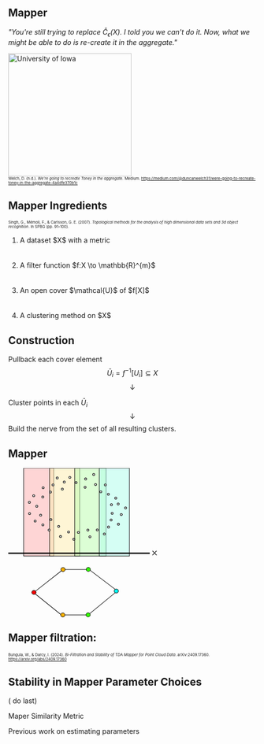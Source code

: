## Mapper

*"You're still trying to replace $\check{C}_{\epsilon}(X)$. I told you we can't do it. Now, what we might be able to do is re-create it in the aggregate."*

<div class="uiowa-logo">
    <img src="images/brad.jpg" alt="University of Iowa" style="height: 250px;">
</div>
<p style="font-size: 0.55em; margin: 0;">
  Welch, D. (n.d.). <em>We're going to recreate Toney in the aggregate.</em> Medium. 
  <a href="https://medium.com/@duncanwelch31/were-going-to-recreate-toney-in-the-aggregate-4a4dfe370b1c">https://medium.com/@duncanwelch31/were-going-to-recreate-toney-in-the-aggregate-4a4dfe370b1c</a>
</p>


## Mapper Ingredients

<p style="font-size: 0.55em; margin: 0;">
  Singh, G., Mémoli, F., &amp; Carlsson, G. E. (2007). <em>Topological methods for the analysis of high dimensional data sets and 3d object recognition</em>. In SPBG (pp. 91–100).
</p>

<div style="text-align: left;">
    <ol>
      <li>A dataset $X$ with a metric</li>
        <br></br>
      <li>A filter function $f:X \to \mathbb{R}^{m}$</li>
        <br></br>
      <li>An open cover $\mathcal{U}$ of $f[X]$</li>
        <br></br>
      <li>A clustering method on $X$</li>
    </ol>
  </div>


## Construction
Pullback each cover element $$\bar{U}_i = f^{-1}[U_i] \subseteq X$$
$$\downarrow$$

Cluster points in each $\bar{U}_i$
$$\downarrow$$
Build the nerve from the set of all resulting clusters.


## Mapper
<svg xmlns="http://www.w3.org/2000/svg" viewBox="100 100 300 300" style="max-width: 60%; height: auto;">
  <rect x="130.889" y="100" width="60.7" height="177.157" style="stroke: rgb(0, 0, 0); fill: rgba(255, 178, 178, 0.525);"></rect>
  <rect x="183.15" y="100.085" width="60.7" height="177.157" style="stroke: rgb(0, 0, 0); stroke-width: 1px; fill: rgba(255, 238, 178, 0.525);"></rect>
  <rect x="233.793" y="100.085" width="63.215" height="177.157" style="stroke: rgb(0, 0, 0); stroke-width: 1px; fill: rgba(191, 255, 178, 0.525);"></rect>
  <rect x="283.359" y="100.085" width="60.7" height="177.157" style="stroke: rgb(0, 0, 0); stroke-width: 1px; fill: rgba(178, 255, 236, 0.525);"></rect>
  <ellipse style="fill: rgb(216, 216, 216); stroke: rgb(0, 0, 0);" cx="190.153" cy="133.744" rx="2.155" ry="2.024"></ellipse>
  <ellipse style="fill: rgb(216, 216, 216); stroke: rgb(0, 0, 0); stroke-width: 1px;" cx="212.78" cy="127.923" rx="2.155" ry="2.024"></ellipse>
  <ellipse style="fill: rgb(216, 216, 216); stroke: rgb(0, 0, 0); stroke-width: 1px;" cx="198.593" cy="119.74" rx="2.155" ry="2.024"></ellipse>
  <ellipse style="fill: rgb(216, 216, 216); stroke: rgb(0, 0, 0); stroke-width: 1px;" cx="184.945" cy="148.085" rx="2.155" ry="2.024"></ellipse>
  <ellipse style="fill: rgb(216, 216, 216); stroke: rgb(0, 0, 0); stroke-width: 1px;" cx="170.22" cy="139.424" rx="2.155" ry="2.024"></ellipse>
  <ellipse style="fill: rgb(216, 216, 216); stroke: rgb(0, 0, 0); stroke-width: 1px;" cx="169.501" cy="157.983" rx="2.155" ry="2.024"></ellipse>
  <ellipse style="fill: rgb(216, 216, 216); stroke: rgb(0, 0, 0); stroke-width: 1px; transform-origin: 119.834px 185.69px 0px;" cx="119.834" cy="185.69" rx="2.024" ry="2.155" transform="matrix(0, -1, 1, 0, 37.574773, -8.922374)"></ellipse>
  <ellipse style="fill: rgb(216, 216, 216); stroke: rgb(0, 0, 0); stroke-width: 1px; transform-origin: 144.167px 179.027px 0px;" cx="144.167" cy="179.027" rx="2.024" ry="2.155" transform="matrix(0, -1, 1, 0, 7.045897, -23.517649)"></ellipse>
  <ellipse style="fill: rgb(216, 216, 216); stroke: rgb(0, 0, 0); stroke-width: 1px; transform-origin: 128.91px 169.66px 0px;" cx="128.91" cy="169.66" rx="2.024" ry="2.155" transform="matrix(0, -1, 1, 0, 13.592502, -0.821515)"></ellipse>
  <ellipse style="fill: rgb(216, 216, 216); stroke: rgb(0, 0, 0); stroke-width: 1px; transform-origin: 114.234px 202.105px 0px;" cx="114.234" cy="202.105" rx="2.024" ry="2.155" transform="matrix(0, -1, 1, 0, 28.627652, -10.659241)"></ellipse>
  <ellipse style="fill: rgb(216, 216, 216); stroke: rgb(0, 0, 0); stroke-width: 1px; transform-origin: 98.398px 192.191px 0px;" cx="98.398" cy="192.191" rx="2.024" ry="2.155" transform="matrix(0, -1, 1, 0, 55.71756, 14.439462)"></ellipse>
  <ellipse style="fill: rgb(216, 216, 216); stroke: rgb(0, 0, 0); stroke-width: 1px; transform-origin: 97.625px 213.435px 0px;" cx="97.625" cy="213.435" rx="2.024" ry="2.155" transform="matrix(0, -1, 1, 0, 67.625085, -18.614576)"></ellipse>
  <ellipse style="fill: rgb(216, 216, 216); stroke: rgb(0, 0, 0); stroke-width: 1px; transform-origin: -292.454px -245.718px 0px;" cx="-292.45" cy="-245.72" rx="2.024" ry="2.155" transform="matrix(0, 1, -1, 0, 594.037367, 398.218823)"></ellipse>
  <ellipse style="fill: rgb(216, 216, 216); stroke: rgb(0, 0, 0); stroke-width: 1px; transform-origin: -268.121px -252.381px 0px;" cx="-268.12" cy="-252.38" rx="2.024" ry="2.155" transform="matrix(0, 1, -1, 0, 575.90074, 426.139833)"></ellipse>
  <ellipse style="fill: rgb(216, 216, 216); stroke: rgb(0, 0, 0); stroke-width: 1px; transform-origin: -283.378px -261.748px 0px;" cx="-283.38" cy="-261.75" rx="2.024" ry="2.155" transform="matrix(0, 1, -1, 0, 599.868363, 422.177967)"></ellipse>
  <ellipse style="fill: rgb(216, 216, 216); stroke: rgb(0, 0, 0); stroke-width: 1px; transform-origin: -298.053px -229.303px 0px;" cx="-298.05" cy="-229.3" rx="2.024" ry="2.155" transform="matrix(0, 1, -1, 0, 584.373289, 376.911162)"></ellipse>
  <ellipse style="fill: rgb(216, 216, 216); stroke: rgb(0, 0, 0); stroke-width: 1px; transform-origin: -313.89px -239.217px 0px;" cx="-313.89" cy="-239.22" rx="2.024" ry="2.155" transform="matrix(0, 1, -1, 0, 609.428726, 372.990988)"></ellipse>
  <ellipse style="fill: rgb(216, 216, 216); stroke: rgb(0, 0, 0); stroke-width: 1px; transform-origin: -314.663px -217.973px 0px;" cx="-314.66" cy="-217.97" rx="2.024" ry="2.155" transform="matrix(0, 1, -1, 0, 590.446613, 351.070528)"></ellipse>
  <ellipse style="fill: rgb(216, 216, 216); stroke: rgb(0, 0, 0); stroke-width: 1px; transform-origin: 255.791px 121.739px 0px;" cx="255.791" cy="121.739" rx="2.155" ry="2.024"></ellipse>
  <ellipse style="fill: rgb(216, 216, 216); stroke: rgb(0, 0, 0); stroke-width: 1px; transform-origin: 254.713px 138.527px 0px;" cx="254.713" cy="138.527" rx="2.155" ry="2.024"></ellipse>
  <ellipse style="fill: rgb(216, 216, 216); stroke: rgb(0, 0, 0); stroke-width: 1px; transform-origin: 208.918px 142.153px 0px;" cx="208.918" cy="142.153" rx="2.155" ry="2.024"></ellipse>
  <ellipse style="fill: rgb(216, 216, 216); stroke: rgb(0, 0, 0); stroke-width: 1px; transform-origin: 272.133px 112.796px 0px;" cx="272.133" cy="112.796" rx="2.155" ry="2.024"></ellipse>
  <ellipse style="fill: rgb(216, 216, 216); stroke: rgb(0, 0, 0); stroke-width: 1px; transform-origin: 224.004px 118.645px 0px;" cx="224.004" cy="118.645" rx="2.155" ry="2.024"></ellipse>
  <ellipse style="fill: rgb(216, 216, 216); stroke: rgb(0, 0, 0); stroke-width: 1px; transform-origin: 236.575px 129.106px 0px;" cx="236.575" cy="129.106" rx="2.155" ry="2.024"></ellipse>
  <ellipse style="fill: rgb(216, 216, 216); stroke: rgb(0, 0, 0); stroke-width: 1px; transform-origin: -301.916px -218.692px 0px;" cx="-301.91" cy="-218.69" rx="2.155" ry="2.024" transform="matrix(-1, 0, 0, -1, 603.832036, 437.384712)"></ellipse>
  <ellipse style="fill: rgb(216, 216, 216); stroke: rgb(0, 0, 0); stroke-width: 1px; transform-origin: -279.29px -224.515px 0px;" cx="-279.29" cy="-224.51" rx="2.155" ry="2.024" transform="matrix(-1, 0, 0, -1, 558.579367, 449.029923)"></ellipse>
  <ellipse style="fill: rgb(216, 216, 216); stroke: rgb(0, 0, 0); stroke-width: 1px; transform-origin: -293.477px -232.697px 0px;" cx="-293.48" cy="-232.7" rx="2.155" ry="2.024" transform="matrix(-1, 0, 0, -1, 586.953964, 465.393947)"></ellipse>
  <ellipse style="fill: rgb(216, 216, 216); stroke: rgb(0, 0, 0); stroke-width: 1px; transform-origin: -307.123px -204.352px 0px;" cx="-307.12" cy="-204.35" rx="2.155" ry="2.024" transform="matrix(-1, 0, 0, -1, 614.246334, 408.704338)"></ellipse>
  <ellipse style="fill: rgb(216, 216, 216); stroke: rgb(0, 0, 0); stroke-width: 1px; transform-origin: -321.849px -213.014px 0px;" cx="-321.85" cy="-213.01" rx="2.155" ry="2.024" transform="matrix(-1, 0, 0, -1, 643.697631, 426.028712)"></ellipse>
  <ellipse style="fill: rgb(216, 216, 216); stroke: rgb(0, 0, 0); stroke-width: 1px; transform-origin: -309.28px -191.079px 0px;" cx="-309.27" cy="-191.08" rx="2.155" ry="2.024" transform="matrix(-1, 0, 0, -1, 618.559053, 382.158626)"></ellipse>
  <ellipse style="fill: rgb(216, 216, 216); stroke: rgb(0, 0, 0); stroke-width: 1px; transform-origin: 269.795px 205.325px 0px;" cx="269.795" cy="205.325" rx="2.024" ry="2.155" transform="matrix(0, 1, -1, 0, 51.575029, -33.028619)"></ellipse>
  <ellipse style="fill: rgb(216, 216, 216); stroke: rgb(0, 0, 0); stroke-width: 1px; transform-origin: 294.128px 198.662px 0px;" cx="294.128" cy="198.662" rx="2.024" ry="2.155" transform="matrix(0, 1, -1, 0, 33.437852, -5.107278)"></ellipse>
  <ellipse style="fill: rgb(216, 216, 216); stroke: rgb(0, 0, 0); stroke-width: 1px; transform-origin: 278.871px 189.295px 0px;" cx="278.871" cy="189.295" rx="2.024" ry="2.155" transform="matrix(0, 1, -1, 0, 57.4053, -9.069491)"></ellipse>
  <ellipse style="fill: rgb(216, 216, 216); stroke: rgb(0, 0, 0); stroke-width: 1px; transform-origin: 331.531px 170.305px 0px;" cx="331.531" cy="170.305" rx="2.024" ry="2.155" transform="matrix(0, 1, -1, 0, -67.029948, 68.074271)"></ellipse>
  <ellipse style="fill: rgb(216, 216, 216); stroke: rgb(0, 0, 0); stroke-width: 1px; transform-origin: 325.931px 186.72px 0px;" cx="325.931" cy="186.72" rx="2.024" ry="2.155" transform="matrix(0, 1, -1, 0, -93.934632, 56.552769)"></ellipse>
  <ellipse style="fill: rgb(216, 216, 216); stroke: rgb(0, 0, 0); stroke-width: 1px; transform-origin: 310.095px 176.806px 0px;" cx="310.095" cy="176.806" rx="2.024" ry="2.155" transform="matrix(0, 1, -1, 0, -68.879551, 52.631807)"></ellipse>
  <ellipse style="fill: rgb(216, 216, 216); stroke: rgb(0, 0, 0); stroke-width: 1px; transform-origin: 309.322px 198.05px 0px;" cx="309.322" cy="198.05" rx="2.024" ry="2.155" transform="matrix(0, 1, -1, 0, -87.861429, 30.712599)"></ellipse>
  <ellipse style="fill: rgb(216, 216, 216); stroke: rgb(0, 0, 0); stroke-width: 1px; transform-origin: 201.467px 217.402px 0px;" cx="201.467" cy="217.402" rx="2.155" ry="2.024"></ellipse>
  <ellipse style="fill: rgb(216, 216, 216); stroke: rgb(0, 0, 0); stroke-width: 1px; transform-origin: 260.371px 224.741px 0px;" cx="260.37" cy="224.741" rx="2.155" ry="2.024"></ellipse>
  <ellipse style="fill: rgb(216, 216, 216); stroke: rgb(0, 0, 0); stroke-width: 1px; transform-origin: 205.238px 237.816px 0px;" cx="205.238" cy="237.816" rx="2.155" ry="2.024"></ellipse>
  <ellipse style="fill: rgb(216, 216, 216); stroke: rgb(0, 0, 0); stroke-width: 1px; transform-origin: 185.844px 203.735px 0px;" cx="185.844" cy="203.735" rx="2.155" ry="2.024"></ellipse>
  <ellipse style="fill: rgb(216, 216, 216); stroke: rgb(0, 0, 0); stroke-width: 1px; transform-origin: 169.681px 214.308px 0px;" cx="169.681" cy="214.308" rx="2.155" ry="2.024"></ellipse>
  <ellipse style="fill: rgb(216, 216, 216); stroke: rgb(0, 0, 0); stroke-width: 1px; transform-origin: 182.251px 224.768px 0px;" cx="182.251" cy="224.768" rx="2.155" ry="2.024"></ellipse>
  <rect x="100" y="270.746" width="284.466" height="1.687" style="stroke: rgb(0, 0, 0);"></rect>
  <text style="white-space: pre; fill: rgb(51, 51, 51); font-family: &quot;Arial&quot;, sans-serif; font-size: 28px;" x="387.022" y="291.683" transform="matrix(0.775986, 0, 0, 0.565405, 88.811531, 110.787735)">x</text>
  <ellipse style="stroke: rgb(0, 0, 0); fill: rgb(255, 0, 0);" cx="151.676" cy="350.564" rx="4.265" ry="4.007"></ellipse>
  <ellipse style="stroke: rgb(0, 0, 0); stroke-width: 1px; fill: rgb(255, 177, 0);" cx="210.267" cy="304.462" rx="4.265" ry="4.007"></ellipse>
  <ellipse style="stroke: rgb(0, 0, 0); stroke-width: 1px; fill: rgb(255, 177, 0);" cx="209.818" cy="395.993" rx="4.265" ry="4.007"></ellipse>
  <ellipse style="stroke: rgb(0, 0, 0); stroke-width: 1px; fill: rgb(51, 253, 0);" cx="261.224" cy="304.25" rx="4.265" ry="4.007"></ellipse>
  <ellipse style="stroke: rgb(0, 0, 0); stroke-width: 1px; fill: rgb(51, 253, 0);" cx="260.776" cy="395.781" rx="4.265" ry="4.007"></ellipse>
  <ellipse style="stroke: rgb(0, 0, 0); stroke-width: 1px; fill: rgb(0, 255, 247);" cx="317.57" cy="347.823" rx="4.265" ry="4.007"></ellipse>
  <path style="stroke: rgb(0, 0, 0); stroke-linecap: square; fill: rgb(255, 183, 0);" d="M 155.044 347.823 L 207.124 306.908"></path>
  <path style="fill: rgb(216, 216, 216); stroke: rgb(0, 0, 0);" d="M 214.307 304.377 L 257.408 304.377"></path>
  <path style="fill: rgb(216, 216, 216); stroke: rgb(0, 0, 0);" d="M 264.142 393.378 L 315.325 351.197"></path>
  <path style="fill: rgb(216, 216, 216); stroke: rgb(0, 0, 0);" d="M 205.328 394.643 L 154.594 353.728"></path>
  <path style="fill: rgb(216, 216, 216); stroke: rgb(0, 0, 0);" d="M 314.876 344.027 L 264.591 305.643"></path>
  <path style="fill: rgb(216, 216, 216); stroke: rgb(0, 0, 0);" d="M 214.307 395.908 L 256.51 395.908"></path>
</svg>


## Mapper filtration:

<p style="font-size: 0.55em; margin: 0;">
  Bungula, W., &amp; Darcy, I. (2024). <em>Bi-Filtration and Stability of TDA Mapper for Point Cloud Data</em>. arXiv:2409.17360. 
  <a href="https://arxiv.org/abs/2409.17360">https://arxiv.org/abs/2409.17360</a>
</p>


## Stability in Mapper Parameter Choices

( do last)

Maper Similarity Metric

Previous work on estimating parameters
